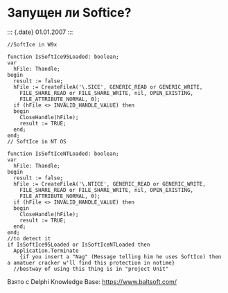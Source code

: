 Запущен ли Softice?
===================

::: {.date}
01.01.2007
:::

    //SoftIce in W9x
     
    function IsSoftIce95Loaded: boolean;
    var
      hFile: Thandle;
    begin
      result := false;
      hFile := CreateFileA('\.SICE', GENERIC_READ or GENERIC_WRITE,
        FILE_SHARE_READ or FILE_SHARE_WRITE, nil, OPEN_EXISTING,
        FILE_ATTRIBUTE_NORMAL, 0);
      if (hFile <> INVALID_HANDLE_VALUE) then
      begin
        CloseHandle(hFile);
        result := TRUE;
      end;
    end;
    // SoftIce in NT OS
     
    function IsSoftIceNTLoaded: boolean;
    var
      hFile: Thandle;
    begin
      result := false;
      hFile := CreateFileA('\.NTICE', GENERIC_READ or GENERIC_WRITE,
        FILE_SHARE_READ or FILE_SHARE_WRITE, nil, OPEN_EXISTING,
        FILE_ATTRIBUTE_NORMAL, 0);
      if (hFile <> INVALID_HANDLE_VALUE) then
      begin
        CloseHandle(hFile);
        result := TRUE;
      end;
    end;
    //to detect it
    if IsSoftIce95Loaded or IsSoftIceNTLoaded then
      Application.Terminate
        {if you insert a "Nag" (Message telling him he uses SoftIce) then a amatuer cracker w'll find this protection in notime}
      //bestway of using this thing is in "project Unit"

Взято с Delphi Knowledge Base: <https://www.baltsoft.com/>
